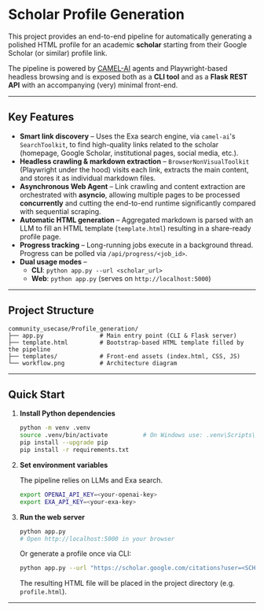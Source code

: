 # Scholar Profile Generation

This project provides an end-to-end pipeline for automatically generating a polished HTML profile for an academic **scholar** starting from their Google Scholar (or similar) profile link.

The pipeline is powered by [CAMEL-AI](https://github.com/camel-ai/camel) agents and Playwright-based headless browsing and is exposed both as a **CLI tool** and as a **Flask REST API** with an accompanying (very) minimal front-end.

---

## Key Features

* **Smart link discovery** – Uses the Exa search engine, via `camel-ai`'s `SearchToolkit`, to find high-quality links related to the scholar (homepage, Google Scholar, institutional pages, social media, etc.).
* **Headless crawling & markdown extraction** – `BrowserNonVisualToolkit` (Playwright under the hood) visits each link, extracts the main content, and stores it as individual markdown files.
* **Asynchronous Web Agent** – Link crawling and content extraction are orchestrated with **asyncio**, allowing multiple pages to be processed **concurrently** and cutting the end-to-end runtime significantly compared with sequential scraping.
* **Automatic HTML generation** – Aggregated markdown is parsed with an LLM to fill an HTML template (`template.html`) resulting in a share-ready profile page.
* **Progress tracking** – Long-running jobs execute in a background thread. Progress can be polled via `/api/progress/<job_id>`.
* **Dual usage modes** –
  * **CLI**: `python app.py --url <scholar_url>`
  * **Web**: `python app.py` (serves on `http://localhost:5000`)

---

## Project Structure

```
community_usecase/Profile_generation/
├── app.py                # Main entry point (CLI & Flask server)
├── template.html         # Bootstrap-based HTML template filled by the pipeline
├── templates/            # Front-end assets (index.html, CSS, JS)
└── workflow.png          # Architecture diagram
```

---

## Quick Start

1. **Install Python dependencies**

   ```bash
   python -m venv .venv
   source .venv/bin/activate          # On Windows use: .venv\Scripts\activate
   pip install --upgrade pip
   pip install -r requirements.txt
   ```

2. **Set environment variables**

   The pipeline relies on LLMs and Exa search.

   ```bash
   export OPENAI_API_KEY=<your-openai-key>
   export EXA_API_KEY=<your-exa-key>
   ```

3. **Run the web server**

   ```bash
   python app.py
   # Open http://localhost:5000 in your browser
   ```

   Or generate a profile once via CLI:

   ```bash
   python app.py --url "https://scholar.google.com/citations?user=<SCHOLAR_ID>"
   ```

   The resulting HTML file will be placed in the project directory (e.g. `profile.html`).

---


